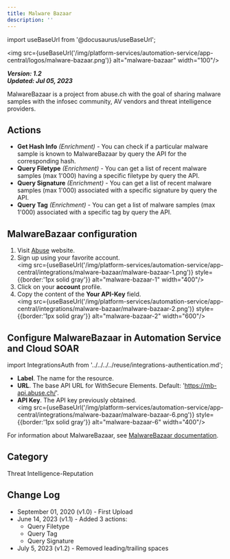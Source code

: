```yaml
---
title: Malware Bazaar
description: ''
---
```

import useBaseUrl from '@docusaurus/useBaseUrl';

<img src={useBaseUrl('/img/platform-services/automation-service/app-central/logos/malware-bazaar.png')} alt="malware-bazaar" width="100"/>

***Version: 1.2  
Updated: Jul 05, 2023***

MalwareBazaar is a project from abuse.ch with the goal of sharing malware samples with the infosec community, AV vendors and threat intelligence providers.

## Actions

* **Get Hash Info** *(Enrichment)* - You can check if a particular malware sample is known to MalwareBazaar by query the API for the corresponding hash.
* **Query Filetype** *(Enrichment)* - You can get a list of recent malware samples (max 1'000) having a specific filetype by query the API.
* **Query Signature** *(Enrichment)* - You can get a list of recent malware samples (max 1'000) associated with a specific signature by query the API.
* **Query Tag** *(Enrichment)* - You can get a list of malware samples (max 1'000) associated with a specific tag by query the API.

## MalwareBazaar configuration

1. Visit [Abuse](https://auth.abuse.ch) website.
1. Sign up using your favorite account.<br/><img src={useBaseUrl('/img/platform-services/automation-service/app-central/integrations/malware-bazaar/malware-bazaar-1.png')} style={{border:'1px solid gray'}} alt="malware-bazaar-1" width="400"/>
1. Click on your **account** profile.
1. Copy the content of the **Your API-Key** field.<br/><img src={useBaseUrl('/img/platform-services/automation-service/app-central/integrations/malware-bazaar/malware-bazaar-2.png')} style={{border:'1px solid gray'}} alt="malware-bazaar-2" width="600"/>

## Configure MalwareBazaar in Automation Service and Cloud SOAR

import IntegrationsAuth from '../../../../reuse/integrations-authentication.md';

<IntegrationsAuth/>

   * **Label**. The name for the resource.
   * **URL**. The base API URL for WithSecure Elements. Default: 'https://mb-api.abuse.ch/'.
   * **API Key**. The API key previously obtained.<br/><img src={useBaseUrl('/img/platform-services/automation-service/app-central/integrations/malware-bazaar/malware-bazaar-6.png')} style={{border:'1px solid gray'}} alt="malware-bazaar-6" width="400"/>

For information about MalwareBazaar, see [MalwareBazaar documentation](https://bazaar.abuse.ch/api/).

## Category

Threat Intelligence-Reputation

## Change Log

* September 01, 2020 (v1.0) - First Upload
* June 14, 2023 (v1.1) - Added 3 actions:
	+ Query Filetype
	+ Query Tag
	+ Query Signature
* July 5, 2023 (v1.2) - Removed leading/trailing spaces

